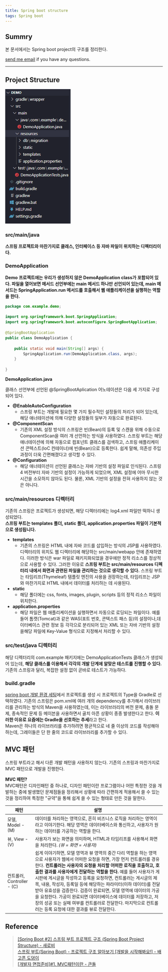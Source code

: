 ```yaml
---
title: Spring boot structure
tags: Spring boot
---
```


## Summry  

본 문서에서는 Spring boot project의 구조를 정리한다.  

[send me email](mailto:jewel7492@gmail.com) if you have any questions.

<!--more-->

---

## Project Structure

![그림1](/assets/Spring_boot/project_structure/1.PNG)  

### src/main/java

**스프링 프로젝트와 마찬가지로 클래스, 인터페이스 등 자바 파일이 위치하는 디렉터리이다.**  

### DemoApplication

**Demo 프로젝트에는 우리가 생성하지 않은 DemoApplication class가 포함되어 있다. 파일을 열어보면 메서드 선언부에는 main 메서드 하나만 선언되어 있는데, main 메서드는 SpringApplication.run 메서드를 호출해서 웹 애플리케이션을 실행하는 역할을 한다.**  

```java
package com.example.demo;

import org.springframework.boot.SpringApplication;
import org.springframework.boot.autoconfigure.SpringBootApplication;

@SpringBootApplication
public class DemoApplication {

	public static void main(String[] args) {
		SpringApplication.run(DemoApplication.class, args);
	}

}
```
**DemoApplication.java**

클래스 선언부에 선언된 @SpringBootAplication 어노테이션은 다음 세 가지로 구성되어 있다.  

* **@EnableAutoConfiguration**
    * 스프링 부트는 개발에 필요한 몇 가지 필수적인 설정들의 처리가 되어 있는데, 해당 애너테이션에 의해 다양한 설정들의 일부가 자동으로 완료된다.
* **@ComponentScan**
    * 기존의 XML 설정 방식의 스프링은 빈(Bean)의 등록 및 스캔을 위해 수동으로 ComponentScan을 여러 개 선언하는 방식을 사용하였다. 스프링 부트는 해당 애너테이션에 의해 자동으로 컴포넌트 클래스를 검색하고,
스프링 애플리케이션 콘텍스트(IoC 컨테이너)에 빈(Bean)으로 등록한다. 쉽게 말해, 의존성 주입 과정이 더욱 간편해졌다고 생각할 수 있다.
* **@Configuration**
    * 해당 애너테이션이 선언된 클래스는 자바 기반의 설정 파일로 인식된다. 스프링 4 버전부터 자바 기반의 설정이 가능하게 되었으며, XML 설정에 어마 무시한 시간을 소모하지 않아도 된다. 물론, XML 기반의 설정을 전혀 사용하지 않는 것은 아니다.

### src/main/resources 디렉터리

기존의 스프링은 프로젝트가 생성되면, 해당 디렉터리에는 log4.xml 파일만 떡하니 생성되었다.  
**스프링 부트는 templates 폴더, static 폴더, application.properties 파일이 기본적으로 생성됩니다.**  

* **templates**
    * 기존의 스프링은 HTML 내에 자바 코드를 삽입하는 방식의 JSP를 사용하였다. 디렉터리의 위치도 웹 디렉터리에 해당하는 src/main/webapp 안에 존재하였다. 이러한 방식은 war 파일로 패키지화되었을 경우에만 정적 리소스를 정상적으로 사용할 수 있다. 그러한 이유로 **스프링 부트는 src/main/resources 디렉터리 내에서 화면과 관련된 파일을 관리하는 것으로 생각할 수 있다.** 스프링 부트는 타임리프(Thymeleaf) 템플릿 엔진의 사용을 권장하는데, 타임리프는 JSP와 마찬가지로 HTML 내에서 데이터를 처리하는 데 사용된다.
* **static**
    * 해당 폴더에는 css, fonts, images, plugin, scripts 등의 정적 리소스 파일이 위치한다.
* **application.properties**
    * 해당 파일은 웹 애플리케이션을 실행하면서 자동으로 로딩되는 파일이다. 예를 들어 톰캣(Tomcat)과 같은 WAS(포트 번호, 콘텍스트 패스 등)의 설정이나,데이터베이스 관련 정보 등 각각으로 분리되어 있는 XML 또는 자바 기반의 설정을해당 파일에 Key-Value 형식으로 지정해서 처리할 수 있다.

### src/test/java 디렉터리

해당 디렉터리의 com.example 패키지에는 DemoApplicationTests 클래스가 생성되어 있는데, **해당 클래스를 이용해서 각각의 개발 단계에 알맞은 테스트를 진행할 수 있다.** 기존의 스프링과 달리, 복잡한 설정 없이 곧바로 테스트가 가능하다.

### build.gradle

[spring boot 개발 환경 세팅](https://limjunho.github.io/2021/08/06/VSC-spring-boot.html)에서 프로젝트를 생성 시 프로젝트의 Type을 Gradle로 선택하였다. 기존의 스프링은 pom.xml에 여러 개의 dependency를 추가해서 라이브러리를 관리하는 방식의 Maven을 사용하였는데, 이는 라이브러리의 버전 문제, 충돌 문제, 종속적인 문제 등 메이븐을 사용하면서 골치 아픈 상황이 종종 발생한다고 한다. **이러한 이유로 요즘에는 Gradle을 선호하는 추세**라고 한다.  
Maven은 하나의 라이브러리를 추가하려면 평균적으로 네 줄 이상의 코드를 작성해야 하는데, 그레이들은 단 한 줄의 코드로 라이브러리를 추가할 수 있다.  

## MVC 패턴

스프링 부트라고 해서 다른 개발 패턴을 사용하지 않는다. 기존의 스프링과 마찬가지로 MVC 패턴으로 개발을 진행한다.  

**MVC 패턴?**  
MVC패턴은 디자인패턴 중 하나로, 디자인 패턴이란 프로그램이나 어떤 특정한 것을 개발하는 중에 발생했던 문제점들을 정리해서 상황에 따라 간편하게 적용해서 쓸 수 있는 것을 정리하여 특정한 "규약"을 통해 쉽게 쓸 수 있는 형태로 만든 것을 말한다.  

|패턴|설명|
|---|----|
|모델, Model - (M)|데이터를 처리하는 영역으로, 흔히 비즈니스 로직을 처리하는 영역이라고 이야기한다. 해당 영역은 데이터베이스와 통신하고, 사용자가 원하는 데이터를 가공하는 역할을 한다.|
|뷰, View - (V)|사용자가 보는 화면을 의미하며, HTML과 타임리프를 사용해서 화면을 처리한다. *(뷰 = 화면 = 사용자)*|
|컨트롤러, Controller - (C)|쉽게 이야기하면, 모델 영역과 뷰 영역의 중간 다리 역할을 하는 영역으로 사용자가 웹에서 어떠한 요청을 하면, 가장 먼저 컨트롤러를 경유한다. **컨트롤러는 사용자의 요청을 처리할 어떠한 로직을 호출하고, 호출한 결과를 사용자에게 전달하는 역할을 한다.** 예를 들어 사용자가 게시판에 게시글을 작성하고 등록을 요청하면, 컨트롤러는 게시글의 제목, 내용, 작성자, 등록일 등에 해당하는 파라미터(이하 데이터)를 전달받아 유효성을 검증한다. 검증이 완료되면, 모델 영역에 데이터의 가공을 요청한다. 가공이 완료되면 데이터베이스에 데이터를 저장하고, 저장의 성공 또는 실패 여부를 컨트롤러로 전달한다. 마지막으로 컨트롤러는 등록 요청에 대한 결과를 뷰로 전달한다.|

## Reference

> [[Spring Boot #2] 스프링 부트 프로젝트 구조 (Spring Boot Project Structure) - 새로비](https://engkimbs.tistory.com/750?category=767865)  
> [스프링 부트(Spring Boot) - 프로젝트 구조 알아보기 [개발을 시작해봐요!] - 배고픈 도뎡이](https://congsong.tistory.com/13)  
> [[개발자 면접준비]#1. MVC패턴이란 - 큰돌](https://m.blog.naver.com/jhc9639/220967034588)
